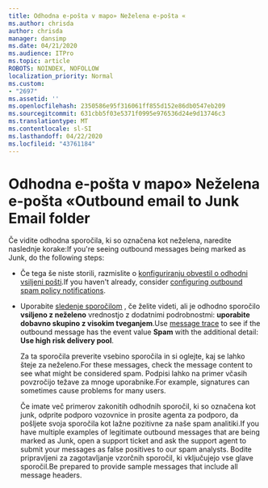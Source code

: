 ```yaml
---
title: Odhodna e-pošta v mapo» Neželena e-pošta «
ms.author: chrisda
author: chrisda
manager: dansimp
ms.date: 04/21/2020
ms.audience: ITPro
ms.topic: article
ROBOTS: NOINDEX, NOFOLLOW
localization_priority: Normal
ms.custom:
- "2697"
ms.assetid: ''
ms.openlocfilehash: 2350586e95f316061ff855d152e86db0547eb209
ms.sourcegitcommit: 631cbb5f03e5371f0995e976536d24e9d13746c3
ms.translationtype: MT
ms.contentlocale: sl-SI
ms.lasthandoff: 04/22/2020
ms.locfileid: "43761184"
---
```

# <a name="outbound-email-to-junk-email-folder"></a><span data-ttu-id="0923c-102">Odhodna e-pošta v mapo» Neželena e-pošta «</span><span class="sxs-lookup"><span data-stu-id="0923c-102">Outbound email to Junk Email folder</span></span>

<span data-ttu-id="0923c-103">Če vidite odhodna sporočila, ki so označena kot neželena, naredite naslednje korake:</span><span class="sxs-lookup"><span data-stu-id="0923c-103">If you're seeing outbound messages being marked as Junk, do the following steps:</span></span>

- <span data-ttu-id="0923c-104">Če tega še niste storili, razmislite o [konfiguriranju obvestil o odhodni vsiljeni pošti](https://docs.microsoft.com/office365/securitycompliance/configure-the-outbound-spam-policy).</span><span class="sxs-lookup"><span data-stu-id="0923c-104">If you haven't already, consider [configuring outbound spam policy notifications](https://docs.microsoft.com/office365/securitycompliance/configure-the-outbound-spam-policy).</span></span>

- <span data-ttu-id="0923c-105">Uporabite [sledenje sporočilom](https://docs.microsoft.com/office365/securitycompliance/message-trace-scc) , če želite videti, ali je odhodno sporočilo **vsiljeno z neželeno** vrednostjo z dodatnimi podrobnostmi: **uporabite dobavno skupino z visokim tveganjem**.</span><span class="sxs-lookup"><span data-stu-id="0923c-105">Use [message trace](https://docs.microsoft.com/office365/securitycompliance/message-trace-scc) to see if the outbound message has the event value **Spam** with the additional detail: **Use high risk delivery pool**.</span></span>

  <span data-ttu-id="0923c-106">Za ta sporočila preverite vsebino sporočila in si oglejte, kaj se lahko šteje za neželeno.</span><span class="sxs-lookup"><span data-stu-id="0923c-106">For these messages, check the message content to see what might be considered spam.</span></span> <span data-ttu-id="0923c-107">Podpisi lahko na primer včasih povzročijo težave za mnoge uporabnike.</span><span class="sxs-lookup"><span data-stu-id="0923c-107">For example, signatures can sometimes cause problems for many users.</span></span>

  <span data-ttu-id="0923c-108">Če imate več primerov zakonitih odhodnih sporočil, ki so označena kot junk, odprite podporo vozovnice in prosite agenta za podporo, da pošljete svoja sporočila kot lažne pozitivne za naše spam analitiki.</span><span class="sxs-lookup"><span data-stu-id="0923c-108">If you have multiple examples of legitimate outbound messages that are being marked as Junk, open a support ticket and ask the support agent to submit your messages as false positives to our spam analysts.</span></span> <span data-ttu-id="0923c-109">Bodite pripravljeni za zagotavljanje vzorčnih sporočil, ki vključujejo vse glave sporočil.</span><span class="sxs-lookup"><span data-stu-id="0923c-109">Be prepared to provide sample messages that include all message headers.</span></span>
